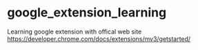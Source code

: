 # google_extension_learning

Learning google extension with offical web site 
https://developer.chrome.com/docs/extensions/mv3/getstarted/
